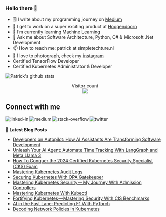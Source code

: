 ### Hello there 👋

<!--
**PatrickKalkman/PatrickKalkman** is a ✨ _special_ ✨ repository because its `README.md` (this file) appears on your GitHub profile. -->

- 🗒 I write about my programming journey on [Medium](https://medium.com/@pkalkman)
- 🔭 I get to work on a super exciting product at [Hoogendoorn](https://www.hoogendoorn.nl/en/iivo/)
- 🌱 I’m currently learning Machine Learning
- 💬 Ask me about Software Architecture, Python, C# & Microsoft .Net Development
- 📫 How to reach me: patrick at simpletechture.nl
- 📸 I love to photograph, check my [instagram](https://www.instagram.com/patrick_kalkman.photography/)  
- Certified TensorFlow Developer
- Certified Kubernetes Administrator & Developer

![Patrick's github stats](https://github-readme-stats.vercel.app/api?username=patrickkalkman&count_private=true&show_icons=true&theme=algolia)

<p align="center"> 
  Visitor count<br>
  <img src="https://profile-counter.glitch.me/patrickkalkman/count.svg" />
</p>

## Connect with me
[<img align="left" alt="linked-in" src="https://img.shields.io/badge/linkedin-%230077B5.svg?&style=for-the-badge&logo=linkedin&logoColor=white" />](https://www.linkedin.com/in/pkalkman)
[<img align="left" alt="medium" src="https://img.shields.io/badge/medium-%2312100E.svg?&style=for-the-badge&logo=medium&logoColor=white" />](https://medium.com/@pkalkman)
[<img align="left" alt="stack-overflow" src="https://img.shields.io/badge/stack%20overflow-FE7A16?logo=stack-overflow&logoColor=white&style=for-the-badge" />](https://stackoverflow.com/users/328238/patrick?tab=profile)
[<img align="left" alt="twitter" src="https://img.shields.io/badge/twitter-%231DA1F2.svg?&style=for-the-badge&logo=twitter&logoColor=white" />](https://twitter.com/kalkie)
<br>
<br>
📕 **Latest Blog Posts**
<!-- BLOG-POST-LIST:START -->
- [Developers on Autopilot: How AI Assistants Are Transforming Software Development](https://generativeai.pub/developers-on-autopilot-how-ai-assistants-are-transforming-software-development-df1479e4999c?source=rss-e42a3542bc38------2)
- [Unleash Your AI Agent: Automate Time Tracking With LangGraph and Meta Llama 3](https://generativeai.pub/unleash-your-ai-agent-automate-time-tracking-with-langgraph-and-meta-llama-3-f697b363b0ec?source=rss-e42a3542bc38------2)
- [How To Conquer the 2024 Certified Kubernetes Security Specialist &lpar;CKS&rpar; Exam](https://itnext.io/how-to-conquer-the-2024-certified-kubernetes-security-specialist-cks-exam-13d3a4c02575?source=rss-e42a3542bc38------2)
- [Mastering Kubernetes Audit Logs](https://itnext.io/mastering-kubernetes-audit-logs-9b02e9603a3b?source=rss-e42a3542bc38------2)
- [Securing Kubernetes With OPA Gatekeeper](https://itnext.io/securing-kubernetes-with-opa-gatekeeper-4f2e05c441a4?source=rss-e42a3542bc38------2)
- [Mastering Kubernetes Security — My Journey With Admission Controllers](https://itnext.io/mastering-kubernetes-security-my-journey-with-admission-controllers-ca6f163e8c2a?source=rss-e42a3542bc38------2)
- [Mastering Kubernetes With Kubectl](https://itnext.io/mastering-kubernetes-with-kubectl-0f448c337c66?source=rss-e42a3542bc38------2)
- [Fortifying Kubernetes — Mastering Security With CIS Benchmarks](https://itnext.io/fortifying-kubernetes-mastering-security-with-cis-benchmarks-904064d7a3d9?source=rss-e42a3542bc38------2)
- [AI in the Fast Lane: Predicting F1 With PyTorch](https://itnext.io/ai-in-the-fast-lane-predicting-f1-with-pytorch-6b844df7e79e?source=rss-e42a3542bc38------2)
- [Decoding Network Policies in Kubernetes](https://itnext.io/decoding-network-policies-in-kubernetes-6fa480eb04eb?source=rss-e42a3542bc38------2)
<!-- BLOG-POST-LIST:END -->
